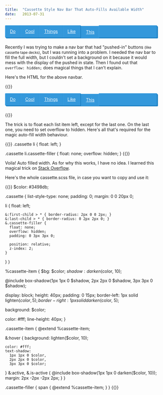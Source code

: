 ```yaml
---
title:  "Cassette Style Nav Bar That Auto-Fills Available Width"
date:   2013-07-31
---
```


<style type="text/css">
.cassette {
  list-style-type: none !important;
  padding: 0;
  margin: 0 0 20px 0 !important;
}

.cassette:after {
  content: "";
  display: block;
  clear: both;
}

.cassette li {
  float: left;
}

.cassette li:first-child > * { border-radius: 2px 0 0 2px; }
.cassette li:last-child > * { border-radius: 0 2px 2px 0; }
.cassette .cassette-filler {
  float: none;
  overflow: hidden;
  padding: 0 3px 3px 0;

  position: relative;
  z-index: 2;
}

.cassette-item,
.cassette-filler span {
  box-shadow: 1px 1px 0 #1b7fc2, 2px 2px 0 #1b7fc2, 3px 3px 0 #1b7fc2 !important;
  display: block !important;
  height: 40px !important;
  padding: 0 15px !important;
  border-left: 1px solid #41a5e8 !important;
  border-right: 1px solid #278bce !important;

  background: #3498db !important;

  color: #fff !important;
  line-height: 40px !important;
}

.cassette-item:hover {
  background: #4eb2f5 !important;

  color: #fff !important;
  text-shadow: 1px 1px 0 #3498db, 2px 2px 0 #3498db, 3px 3px 0 #3498db !important;
}

.cassette-item:active,
.cassette-item.is-active {
  box-shadow: 1px 1px 0 #1b7fc2 !important;
  margin: 2px -2px -2px 2px !important;
}

</style>
<script src="//ajax.googleapis.com/ajax/libs/jquery/1.10.2/jquery.min.js"></script>
<script>
$(function() {
  $('.cassette-item').click(function(event) {
    event.preventDefault();
    var link = $(this);
    link.closest('ul').find('.cassette-item').removeClass('is-active');
    link.addClass('is-active');
  });
});
</script>
<ul class="cassette">
  <li><a href="#" class="cassette-item">Do</a></li>
  <li><a href="#" class="cassette-item">Cool</a></li>
  <li><a href="#" class="cassette-item">Things</a></li>
  <li><a href="#" class="cassette-item">Like</a></li>
  <li><a href="#" class="cassette-item is-active">This</a></li>
  <li class="cassette-filler"><span></span></li>
</ul>

Recently I was trying to make a nav bar that had "pushed-in" buttons <small>(like cassette tape decks)</small>, but I was running into a problem. I needed the nav bar to fill the full width, but I couldn't set a background on it because it would mess with the display of the pushed in state. Then I found out that `overflow: hidden;` does magical things that I can't explain.

Here's the HTML for the above navbar.

{{<highlight html>}}
<ul class="cassette">
  <li><a href="#" class="cassette-item">Do</a></li>
  <li><a href="#" class="cassette-item">Cool</a></li>
  <li><a href="#" class="cassette-item">Things</a></li>
  <li><a href="#" class="cassette-item">Like</a></li>
  <li><a href="#" class="cassette-item is-active">This</a></li>
  <li class="cassette-filler"><span></span></li>
</ul>
{{</highlight>}}

The trick is to float each list item left, except for the last one. On the last one, you need to set overflow to hidden. Here's all that's required for the magic auto-fill width behaviour.

{{<highlight css>}}
.cassette li {
  float: left;
}

.cassette li.cassette-filler {
  float: none;
  overflow: hidden;
}
{{</highlight>}}

Voila! Auto filled width. As for why this works, I have no idea. I learned this magical trick on [Stack Overflow](http://stackoverflow.com/questions/6572040/make-divs-auto-fill-space).

Here's the whole cassette.scss file, in case you want to copy and use it:

{{<highlight scss>}}
$color: #3498db;

.cassette {
  list-style-type: none;
  padding: 0;
  margin: 0 0 20px 0;

  li {
    float: left;

    &:first-child > * { border-radius: 2px 0 0 2px; }
    &:last-child > * { border-radius: 0 2px 2px 0; }
    &.cassette-filler {
      float: none;
      overflow: hidden;
      padding: 0 3px 3px 0;

      position: relative;
      z-index: 2;
    }
  }
}

%cassette-item {
  $bg: $color;
  $shadow: darken($color, 10);

  @include box-shadow(1px 1px 0 $shadow, 2px 2px 0 $shadow, 3px 3px 0 $shadow);

  display: block;
  height: 40px;
  padding: 0 15px;
  border-left: 1px solid lighten($color, 5);
  border-right: 1px solid darken($color, 5);

  background: $color;

  color: #fff;
  line-height: 40px;
}

.cassette-item {
  @extend %cassette-item;

  &:hover {
    background: lighten($color, 10);

    color: #fff;
    text-shadow:
      1px 1px 0 $color,
      2px 2px 0 $color,
      3px 3px 0 $color;
  }
  &:active, &.is-active {
    @include box-shadow(1px 1px 0 darken($color, 10));
    margin: 2px -2px -2px 2px;
  }
}

.cassette-filler {
  span { @extend %cassette-item; }
}
{{</highlight>}}
